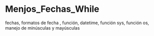 # Menjos_Fechas_While
fechas, formatos de fecha , función, datetime, función sys, función os, manejo de minúsculas y mayúsculas

